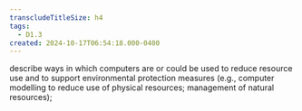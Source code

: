 ```yaml
---
transcludeTitleSize: h4
tags:
  - D1.3
created: 2024-10-17T06:54:18.000-0400
---
```

describe ways in which computers are or could be used to reduce resource use and to support environmental protection measures (e.g., computer modelling to reduce use of physical resources; management of natural resources);